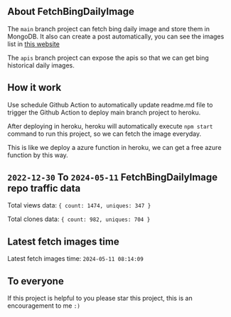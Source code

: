 ## About FetchBingDailyImage

The `main` branch project can fetch bing daily image and store them in MongoDB.
It also can create a post automatically, you can see the images list in [this website](https://oursalbum.netlify.app)

The `apis` branch project can expose the apis so that we can get bing historical daily images.

## How it work

Use schedule Github Action to automatically update readme.md file to trigger the Github Action to deploy main branch project to heroku.

After deploying in heroku, heroku will automatically execute `npm start` command to run this project, so we can fetch the image everyday.

This is like we deploy a azure function in heroku, we can get a free azure function by this way.

## `2022-12-30` To `2024-05-11` FetchBingDailyImage repo traffic data

Total views data: `{ count: 1474, uniques: 347 }`

Total clones data: `{ count: 982, uniques: 704 }`

## Latest fetch images time

Latest fetch images time: `2024-05-11 08:14:09`

## To everyone

If this project is helpful to you please star this project, this is an encouragement to me `:)`



